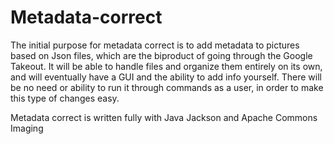 # Metadata-correct
The initial purpose for metadata correct is to add metadata to pictures based on Json files, which are the biproduct of going through the Google Takeout. 
It will be able to handle files and organize them entirely on its own, and will eventually have a GUI and the ability to add info yourself.
There will be no need or ability to run it through commands as a user, in order to make this type of changes easy.

Metadata correct is written fully with Java Jackson and Apache Commons Imaging
